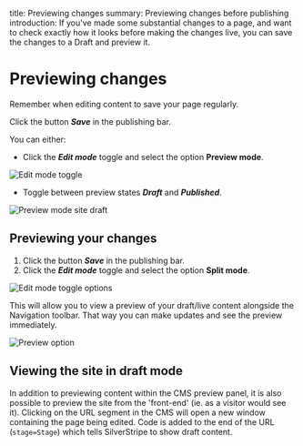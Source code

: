 title: Previewing changes
summary: Previewing changes before publishing
introduction: If you've made some substantial changes to a page, and want to check exactly how it looks before making the changes live, you can save the changes to a Draft and preview it.

# Previewing changes

<div class="note" markdown="1">
Remember when editing content to save your page regularly.
</div>

Click the button ***Save*** in the publishing bar.

You can either:
* Click the ***Edit mode*** toggle and select the option **Preview mode**.

![Edit mode toggle](/_images/view-mode-edit-icon.png)

* Toggle between preview states ***Draft*** and ***Published***.

![Preview mode site draft](/_images/preview-draft-published.png)

## Previewing your changes

1. Click the button ***Save*** in the publishing bar.
2. Click the ***Edit mode*** toggle and select the option **Split mode**.

![Edit mode toggle options](/_images/Preview-Bar.png)

This will allow you to view a preview of your draft/live content alongside the Navigation toolbar. That way you can make updates and see the preview immediately.

![Preview option](/_images/Preview.png)


## Viewing the site in draft mode

In addition to previewing content within the CMS preview panel, it is also possible to preview the site from the 'front-end' (ie. as a visitor would see it).  Clicking on the URL segment in the CMS will open a new window containing the page being edited.  Code is added to the end of the URL (`stage=Stage`) which tells SilverStripe to show draft content.  
